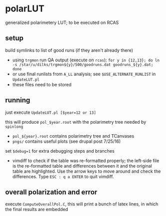 # polarLUT
generalized polarimetery LUT; to be executed on RCAS

## setup
build symlinks to list of good runs (if they aren't already there)
- using `trgmon` run QA output (execute on `rcas`):
  `for y in {12,13}; do ln -s /star/u/dilks/trgmon${y}/500/goodruns.dat goodruns_${y}.dat; done`
- or use final runlists from `A_LL` analysis; see `$USE_ALTERNATE_RUNLIST` in `UpdateLUT.pl`
- these files need to be stored 

## running
just execute `UpdateLUT.pl [$year=12 or 13]`


this will produce `pol_$year.root` with the polarimetry tree
needed by `spinlong`
 - `pol_${year}.root` contains polarimetry tree and TCanvases
 - `pngs/` contains useful plots (see drupal post 7/25/16)


set `$debug=1` for extra debugging steps and branches
 - vimdiff to check if the table was re-formatted properly; the left-side
   file is the re-formatted table and differences between it and the
   original table are highlighted. Use the arrow keys to move around and
   check the differences. Type `ESC : q a ENTER` to quit vimdiff.


## overall polarization and error
execute `ComputeOverallPol.C`, this will print a bunch of latex lines, in which the final results are embedded


